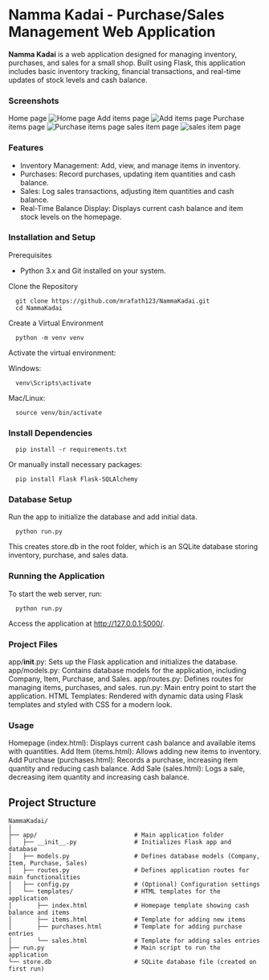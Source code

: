# Namma Kadai - Purchase/Sales Management Web Application

**Namma Kadai** is a web application designed for managing inventory, purchases, and sales for a small shop. Built using Flask, this application includes basic inventory tracking, financial transactions, and real-time updates of stock levels and cash balance.

### Screenshots
Home page
![Home page](https://github.com/user-attachments/assets/855e74d9-e3da-48fb-900f-77b6ebc4a349)
Add items page
![Add items page](https://github.com/user-attachments/assets/5ad6af81-85db-4e70-97a4-0d380fb8287b)
Purchase items page
![Purchase items page](https://github.com/user-attachments/assets/7a7c134c-7990-44ae-9c3c-933643c9dc05)
sales item page
![sales item page](https://github.com/user-attachments/assets/edf3907d-055b-4782-94d6-8edcb54498c7)

### Features

- Inventory Management: Add, view, and manage items in inventory.
- Purchases: Record purchases, updating item quantities and cash balance.
- Sales: Log sales transactions, adjusting item quantities and cash balance.
- Real-Time Balance Display: Displays current cash balance and item stock levels on the homepage.



### Installation and Setup

Prerequisites
- Python 3.x and Git installed on your system.

Clone the Repository

      git clone https://github.com/mrafath123/NammaKadai.git
      cd NammaKadai

Create a Virtual Environment

      python -m venv venv

Activate the virtual environment:

Windows:

      venv\Scripts\activate

Mac/Linux:

      source venv/bin/activate

### Install Dependencies

      pip install -r requirements.txt

Or manually install necessary packages:

      pip install Flask Flask-SQLAlchemy

### Database Setup
Run the app to initialize the database and add initial data.

      python run.py

This creates store.db in the root folder, which is an SQLite database storing inventory, purchase, and sales data.

### Running the Application
To start the web server,
run:

      python run.py

Access the application at http://127.0.0.1:5000/.

### Project Files
app/__init__.py: Sets up the Flask application and initializes the database.
app/models.py: Contains database models for the application, including Company, Item, Purchase, and Sales.
app/routes.py: Defines routes for managing items, purchases, and sales.
run.py: Main entry point to start the application.
HTML Templates: Rendered with dynamic data using Flask templates and styled with CSS for a modern look.

### Usage
Homepage (index.html): Displays current cash balance and available items with quantities.
Add Item (items.html): Allows adding new items to inventory.
Add Purchase (purchases.html): Records a purchase, increasing item quantity and reducing cash balance.
Add Sale (sales.html): Logs a sale, decreasing item quantity and increasing cash balance.

## Project Structure

```plaintext
NammaKadai/
│
├── app/                           # Main application folder
│   ├── __init__.py                # Initializes Flask app and database
│   ├── models.py                  # Defines database models (Company, Item, Purchase, Sales)
│   ├── routes.py                  # Defines application routes for main functionalities
│   ├── config.py                  # (Optional) Configuration settings
│   └── templates/                 # HTML templates for the application
│       ├── index.html             # Homepage template showing cash balance and items
│       ├── items.html             # Template for adding new items
│       ├── purchases.html         # Template for adding purchase entries
│       └── sales.html             # Template for adding sales entries
├── run.py                         # Main script to run the application
└── store.db                       # SQLite database file (created on first run)





